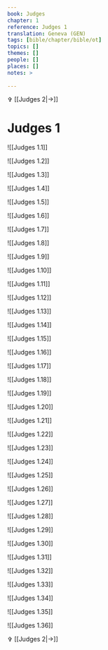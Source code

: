 ```yaml
---
book: Judges
chapter: 1
reference: Judges 1
translation: Geneva (GEN)
tags: [bible/chapter/bible/ot]
topics: []
themes: []
people: []
places: []
notes: >
  
---
```


✞ [[Judges 2|->]]

# Judges 1

![[Judges 1.1]]

![[Judges 1.2]]

![[Judges 1.3]]

![[Judges 1.4]]

![[Judges 1.5]]

![[Judges 1.6]]

![[Judges 1.7]]

![[Judges 1.8]]

![[Judges 1.9]]

![[Judges 1.10]]

![[Judges 1.11]]

![[Judges 1.12]]

![[Judges 1.13]]

![[Judges 1.14]]

![[Judges 1.15]]

![[Judges 1.16]]

![[Judges 1.17]]

![[Judges 1.18]]

![[Judges 1.19]]

![[Judges 1.20]]

![[Judges 1.21]]

![[Judges 1.22]]

![[Judges 1.23]]

![[Judges 1.24]]

![[Judges 1.25]]

![[Judges 1.26]]

![[Judges 1.27]]

![[Judges 1.28]]

![[Judges 1.29]]

![[Judges 1.30]]

![[Judges 1.31]]

![[Judges 1.32]]

![[Judges 1.33]]

![[Judges 1.34]]

![[Judges 1.35]]

![[Judges 1.36]]

✞ [[Judges 2|->]]
